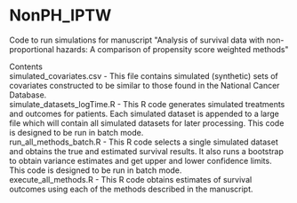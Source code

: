 # NonPH_IPTW
Code to run simulations for manuscript "Analysis of survival data with non-proportional hazards: A comparison of propensity score weighted methods"

Contents  
simulated_covariates.csv - This file contains simulated (synthetic) sets of covariates constructed to be similar to those found in the National Cancer Database.  
simulate_datasets_logTime.R - This R code generates simulated treatments and outcomes for patients.  Each simulated dataset is appended to a large file which will contain all simulated datasets for later processing.  This code is designed to be run in batch mode.  
run_all_methods_batch.R - This R code selects a single simulated dataset and obtains the true and estimated survival results.  It also runs a bootstrap to obtain variance estimates and get upper and lower confidence limits.  This code is designed to be run in batch mode.  
execute_all_methods.R - This R code obtains estimates of survival outcomes using each of the methods described in the manuscript.  

